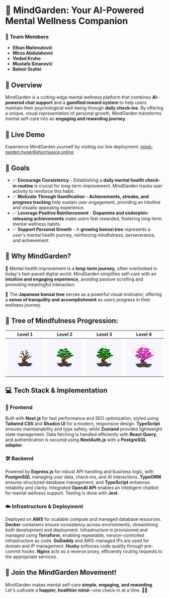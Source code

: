 # 🌱 MindGarden: Your AI-Powered Mental Wellness Companion

### 👥 Team Members
- **Elhan Mahmutović**
- **Mirza Abdulahović**
- **Vedad Kruho**
- **Mustafa Sinanović**
- **Belmir Grahić**

## 🌿 Overview
MindGarden is a cutting-edge mental wellness platform that combines **AI-powered chat support** and a **gamified reward system** to help users maintain their psychological well-being through **daily check-ins**. By offering a unique, visual representation of personal growth, MindGarden transforms mental self-care into an **engaging and rewarding journey**.

## 🔗 Live Demo
Experience MindGarden yourself by visiting our live deployment:
[mind-garden.hyper6xhurmasice.online](https://mind-garden.hyper6xhurmasice.online)

## 🎯 Goals

- ✅ **Encourage Consistency** - Establishing a **daily mental health check-in routine** is crucial for long-term improvement. MindGarden tracks user activity to reinforce this habit.
- ✅ **Motivate Through Gamification** - **Achievements, streaks, and progress tracking** help sustain user engagement, providing an intuitive and visually appealing experience.
- ✅ **Leverage Positive Reinforcement** - **Dopamine and endorphin-releasing achievements** make users feel rewarded, fostering long-term mental wellness habits.
- ✅ **Support Personal Growth** - A **growing bonsai tree** represents a user's mental health journey, reinforcing mindfulness, perseverance, and achievement.

## 🌟 Why MindGarden? 

🚀 Mental health improvement is a **long-term journey**, often overlooked in today's fast-paced digital world. MindGarden simplifies self-care with an **intuitive and engaging experience**, avoiding passive scrolling and promoting meaningful interaction.

🌸 The **Japanese bonsai tree** serves as a powerful visual motivator, offering a **sense of tranquility and accomplishment** as users progress in their wellness journey.

## 🌳 Tree of Mindfulness Progression:
| Level 1 | Level 2 | Level 3 | Level 4 |
|---------|---------|---------|---------|
| ![Bonsai Level 1](./frontend/public/BonsaiLevel1.gif) | ![Bonsai Level 2](./frontend/public/BonsaiLevel2.gif) | ![Bonsai Level 3](./frontend/public/BonsaiLevel3.gif) | ![Bonsai Level 4](./frontend/public/BonsaiLevel4.gif) |

## 💻 Tech Stack & Implementation  

### 🎨 Frontend  
Built with **Next.js** for fast performance and SEO optimization, styled using **Tailwind CSS** and **Shadcn UI** for a modern, responsive design. **TypeScript** ensures maintainability and type safety, while **Zustand** provides lightweight state management. Data fetching is handled efficiently with **React Query**, and authentication is secured using **NextAuth.js** with a **PostgreSQL adapter**.  

### 🛠️ Backend  
Powered by **Express.js** for robust API handling and business logic, with **PostgreSQL** managing user data, check-ins, and AI interactions. **TypeORM** ensures structured database management, and **TypeScript** enhances reliability and clarity. Integrated **OpenAI API** enables an intelligent chatbot for mental wellness support. Testing is done with **Jest**.

### ☁️ Infrastructure & Deployment

Deployed on **AWS** for scalable compute and managed database resources. **Docker** containers ensure consistency across environments, streamlining both development and deployment. Infrastructure is provisioned and managed using **Terraform**, enabling repeatable, version-controlled infrastructure as code. **GoDaddy** and AWS-managed IPs are used for domain and IP management. **Husky** enforces code quality through pre-commit hooks. **Nginx** acts as a reverse proxy, efficiently routing requests to the appropriate services.

## 🎉 Join the MindGarden Movement!
MindGarden makes mental self-care **simple, engaging, and rewarding**. Let's cultivate a **happier, healthier mind**—one check-in at a time. 🌱💙